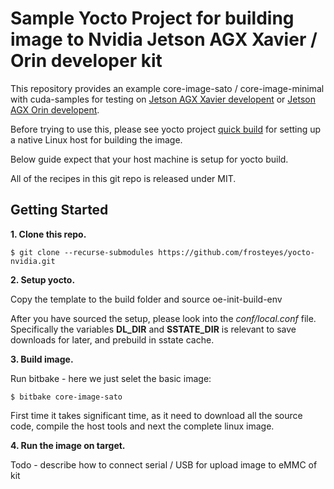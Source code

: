 Sample Yocto Project for building image to Nvidia Jetson AGX Xavier / Orin developer kit
=============================================
This repository provides an example core-image-sato / core-image-minimal with 
cuda-samples for testing on [Jetson AGX Xavier developent](https://developer.nvidia.com/embedded/jetson-agx-xavier-developer-kit) or [Jetson AGX Orin developent](https://developer.nvidia.com/embedded/jetson-agx-orin-developer-kit).

Before trying to use this, please see yocto project [quick build](https://docs.yoctoproject.org/brief-yoctoprojectqs/index.html)
for setting up a native Linux host for building the image.

Below guide expect that your host machine is setup for yocto build.

All of the recipes in this git repo is released under MIT.

Getting Started
---------------
**1.  Clone this repo.**

    $ git clone --recurse-submodules https://github.com/frosteyes/yocto-nvidia.git

**2.  Setup yocto.**

Copy the template to the build folder and source oe-init-build-env

After you have sourced the setup, please look into the *conf/local.conf* file.
Specifically the variables **DL_DIR** and **SSTATE_DIR** is relevant to save
downloads for later, and prebuild in sstate cache.

**3.  Build image.**

Run bitbake - here we just selet the basic image:

    $ bitbake core-image-sato

First time it takes significant time, as it need to download all the source 
code, compile the host tools and next the complete linux image.

**4.  Run the image on target.**

Todo - describe how to connect serial / USB for upload image to eMMC of kit
